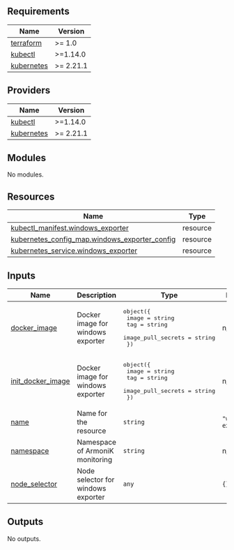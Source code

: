 <!-- BEGIN_TF_DOCS -->
## Requirements

| Name | Version |
|------|---------|
| <a name="requirement_terraform"></a> [terraform](#requirement\_terraform) | >= 1.0 |
| <a name="requirement_kubectl"></a> [kubectl](#requirement\_kubectl) | >=1.14.0 |
| <a name="requirement_kubernetes"></a> [kubernetes](#requirement\_kubernetes) | >= 2.21.1 |

## Providers

| Name | Version |
|------|---------|
| <a name="provider_kubectl"></a> [kubectl](#provider\_kubectl) | >=1.14.0 |
| <a name="provider_kubernetes"></a> [kubernetes](#provider\_kubernetes) | >= 2.21.1 |

## Modules

No modules.

## Resources

| Name | Type |
|------|------|
| [kubectl_manifest.windows_exporter](https://registry.terraform.io/providers/gavinbunney/kubectl/latest/docs/resources/manifest) | resource |
| [kubernetes_config_map.windows_exporter_config](https://registry.terraform.io/providers/hashicorp/kubernetes/latest/docs/resources/config_map) | resource |
| [kubernetes_service.windows_exporter](https://registry.terraform.io/providers/hashicorp/kubernetes/latest/docs/resources/service) | resource |

## Inputs

| Name | Description | Type | Default | Required |
|------|-------------|------|---------|:--------:|
| <a name="input_docker_image"></a> [docker\_image](#input\_docker\_image) | Docker image for windows exporter | <pre>object({<br/>    image              = string<br/>    tag                = string<br/>    image_pull_secrets = string<br/>  })</pre> | n/a | yes |
| <a name="input_init_docker_image"></a> [init\_docker\_image](#input\_init\_docker\_image) | Docker image for windows exporter | <pre>object({<br/>    image              = string<br/>    tag                = string<br/>    image_pull_secrets = string<br/>  })</pre> | n/a | yes |
| <a name="input_name"></a> [name](#input\_name) | Name for the resource | `string` | `"windows-exporter"` | no |
| <a name="input_namespace"></a> [namespace](#input\_namespace) | Namespace of ArmoniK monitoring | `string` | n/a | yes |
| <a name="input_node_selector"></a> [node\_selector](#input\_node\_selector) | Node selector for windows exporter | `any` | `{}` | no |

## Outputs

No outputs.
<!-- END_TF_DOCS -->
